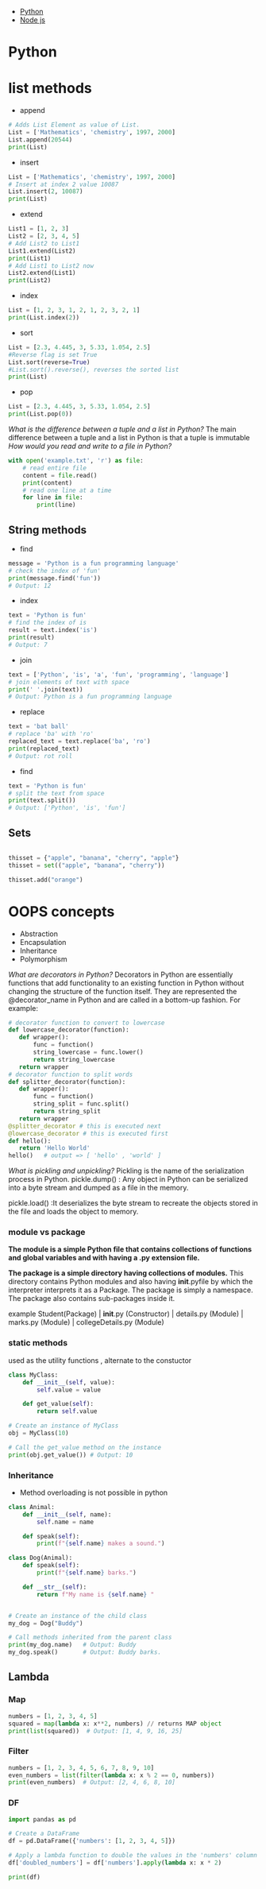 - [Python](#Python)
- [Node js](#Nodejs)

# Python

# list methods

- append

```python
# Adds List Element as value of List.
List = ['Mathematics', 'chemistry', 1997, 2000]
List.append(20544)
print(List)
```

- insert

```python
List = ['Mathematics', 'chemistry', 1997, 2000]
# Insert at index 2 value 10087
List.insert(2, 10087)
print(List)
```

- extend

```python
List1 = [1, 2, 3]
List2 = [2, 3, 4, 5]
# Add List2 to List1
List1.extend(List2)
print(List1)
# Add List1 to List2 now
List2.extend(List1)
print(List2)
```

- index

```python
List = [1, 2, 3, 1, 2, 1, 2, 3, 2, 1]
print(List.index(2))
```

- sort

```python
List = [2.3, 4.445, 3, 5.33, 1.054, 2.5]
#Reverse flag is set True
List.sort(reverse=True)
#List.sort().reverse(), reverses the sorted list
print(List)
```

- pop

```python
List = [2.3, 4.445, 3, 5.33, 1.054, 2.5]
print(List.pop(0))
```

_What is the difference between a tuple and a list in Python?_
The main difference between a tuple and a list in Python is that a tuple is immutable
_How would you read and write to a file in Python?_

```python
with open('example.txt', 'r') as file:
    # read entire file
    content = file.read()
    print(content)
    # read one line at a time
    for line in file:
        print(line)

```

## String methods

- find

```python
message = 'Python is a fun programming language'
# check the index of 'fun'
print(message.find('fun'))
# Output: 12
```

- index

```python
text = 'Python is fun'
# find the index of is
result = text.index('is')
print(result)
# Output: 7
```

- join

```python
text = ['Python', 'is', 'a', 'fun', 'programming', 'language']
# join elements of text with space
print(' '.join(text))
# Output: Python is a fun programming language
```

- replace

```python
text = 'bat ball'
# replace 'ba' with 'ro'
replaced_text = text.replace('ba', 'ro')
print(replaced_text)
# Output: rot roll
```

- find

```python
text = 'Python is fun'
# split the text from space
print(text.split())
# Output: ['Python', 'is', 'fun']
```

## Sets

```python

thisset = {"apple", "banana", "cherry", "apple"}
thisset = set(("apple", "banana", "cherry"))

thisset.add("orange")
```

# OOPS concepts

- Abstraction
- Encapsulation
- Inheritance
- Polymorphism

_What are decorators in Python?_
Decorators in Python are essentially functions that add functionality to an existing function in Python without changing the structure of the function itself. They are represented the @decorator_name in Python and are called in a bottom-up fashion. For example:

```python
# decorator function to convert to lowercase
def lowercase_decorator(function):
   def wrapper():
       func = function()
       string_lowercase = func.lower()
       return string_lowercase
   return wrapper
# decorator function to split words
def splitter_decorator(function):
   def wrapper():
       func = function()
       string_split = func.split()
       return string_split
   return wrapper
@splitter_decorator # this is executed next
@lowercase_decorator # this is executed first
def hello():
   return 'Hello World'
hello()   # output => [ 'hello' , 'world' ]
```

_What is pickling and unpickling?_
Pickling is the name of the serialization process in Python.
pickle.dump() : Any object in Python can be serialized into a byte stream and dumped as a file in the memory.

pickle.load() :It deserializes the byte stream to recreate the objects stored in the file and loads the object to memory.

### module vs package

**The module is a simple Python file that contains collections of functions and global variables and with having a .py extension file.**

**The package is a simple directory having collections of modules.** This directory contains Python modules and also having **init**.pyfile by which the interpreter interprets it as a Package. The package is simply a namespace. The package also contains sub-packages inside it.

example
Student(Package)
| **init**.py (Constructor)
| details.py (Module)
| marks.py (Module)
| collegeDetails.py (Module)

### static methods

used as the utility functions , alternate to the constuctor

```python
class MyClass:
	def __init__(self, value):
		self.value = value

	def get_value(self):
		return self.value

# Create an instance of MyClass
obj = MyClass(10)

# Call the get_value method on the instance
print(obj.get_value()) # Output: 10


```

### Inheritance

- Method overloading is not possible in python

```python
class Animal:
    def __init__(self, name):
        self.name = name

    def speak(self):
        print(f"{self.name} makes a sound.")

class Dog(Animal):
    def speak(self):
        print(f"{self.name} barks.")

    def __str__(self):
        return f"My name is {self.name} "


# Create an instance of the child class
my_dog = Dog("Buddy")

# Call methods inherited from the parent class
print(my_dog.name)   # Output: Buddy
my_dog.speak()       # Output: Buddy barks.

```

## Lambda

### Map

```python
numbers = [1, 2, 3, 4, 5]
squared = map(lambda x: x**2, numbers) // returns MAP object
print(list(squared))  # Output: [1, 4, 9, 16, 25]

```

### Filter

```python
numbers = [1, 2, 3, 4, 5, 6, 7, 8, 9, 10]
even_numbers = list(filter(lambda x: x % 2 == 0, numbers))
print(even_numbers)  # Output: [2, 4, 6, 8, 10]

```

### DF

```python
import pandas as pd

# Create a DataFrame
df = pd.DataFrame({'numbers': [1, 2, 3, 4, 5]})

# Apply a lambda function to double the values in the 'numbers' column
df['doubled_numbers'] = df['numbers'].apply(lambda x: x * 2)

print(df)

```
